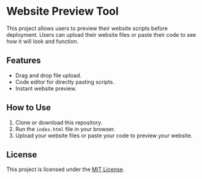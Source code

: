 # Website Preview Tool

This project allows users to preview their website scripts before deployment. Users can upload their website files or paste their code to see how it will look and function.

## Features
- Drag and drop file upload.
- Code editor for directly pasting scripts.
- Instant website preview.

## How to Use
1. Clone or download this repository.
2. Run the `index.html` file in your browser.
3. Upload your website files or paste your code to preview your website.

## License
This project is licensed under the [MIT License](LICENSE).
